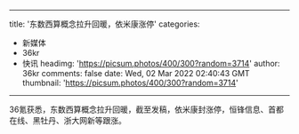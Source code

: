 
---
title: '东数西算概念拉升回暖，依米康涨停'
categories: 
 - 新媒体
 - 36kr
 - 快讯
headimg: 'https://picsum.photos/400/300?random=3714'
author: 36kr
comments: false
date: Wed, 02 Mar 2022 02:40:43 GMT
thumbnail: 'https://picsum.photos/400/300?random=3714'
---

<div>   
36氪获悉，东数西算概念拉升回暖，截至发稿，依米康封涨停，恒锋信息、首都在线、黑牡丹、浙大网新等跟涨。  
</div>
            